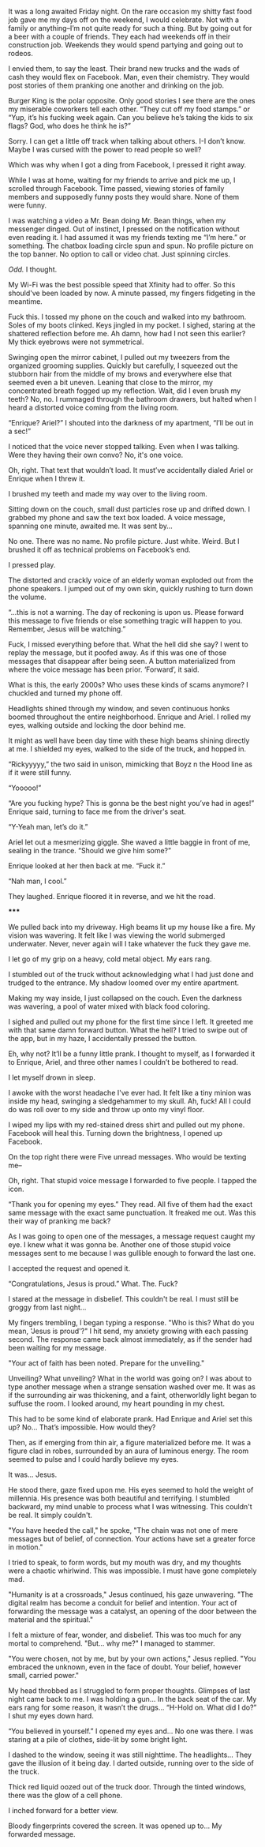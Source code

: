 It was a long awaited Friday night. On the rare occasion my shitty fast food job gave me my days off on the weekend, I would celebrate. Not with a family or anything–I’m not quite ready for such a thing. But by going out for a beer with a couple of friends. They each had weekends off in their construction job. Weekends they would spend partying and going out to rodeos. 

I envied them, to say the least. Their brand new trucks and the wads of cash they would flex on Facebook. Man, even their chemistry. They would post stories of them pranking one another and drinking on the job.

Burger King is the polar opposite. Only good stories I see there are the ones my miserable coworkers tell each other. “They cut off my food stamps.” or “Yup, it’s his fucking week again. Can you believe he’s taking the kids to six flags? God, who does he think he is?”

Sorry. I can get a little off track when talking about others. I-I don’t know. Maybe I was cursed with the power to read people so well?

Which was why when I got a ding from Facebook, I pressed it right away.

While I was at home, waiting for my friends to arrive and pick me up, I scrolled through Facebook. Time passed, viewing stories of family members and supposedly funny posts they would share. None of them were funny.

I was watching a video a Mr. Bean doing Mr. Bean things, when my messenger dinged. Out of instinct, I pressed on the notification without even reading it. I had assumed it was my friends texting me “I’m here.” or something. The chatbox loading circle spun and spun. No profile picture on the top banner. No option to call or video chat. Just spinning circles.

*Odd.* I thought.

My Wi-Fi was the best possible speed that Xfinity had to offer. So this should've been loaded by now. A minute passed, my fingers fidgeting in the meantime. 

Fuck this. I tossed my phone on the couch and walked into my bathroom. Soles of my boots clinked. Keys jingled in my pocket. I sighed, staring at the shattered reflection before me. Ah damn, how had I not seen this earlier? My thick eyebrows were not symmetrical. 

Swinging open the mirror cabinet, I pulled out my tweezers from the organized grooming supplies. Quickly but carefully, I squeezed out the stubborn hair from the middle of my brows and everywhere else that seemed even a bit uneven. Leaning that close to the mirror, my concentrated breath fogged up my reflection. Wait, did I even brush my teeth? No, no. I rummaged through the bathroom drawers, but halted when I heard a distorted voice coming from the living room.

“Enrique? Ariel?” I shouted into the darkness of my apartment, “I’ll be out in a sec!”

I noticed that the voice never stopped talking. Even when I was talking. Were they having their own convo? No, it's one voice.

Oh, right. That text that wouldn’t load. It must’ve accidentally dialed Ariel or Enrique when I threw it.

I brushed my teeth and made my way over to the living room.

Sitting down on the couch, small dust particles rose up and drifted down. I grabbed my phone and saw the text box loaded. A voice message, spanning one minute, awaited me. It was sent by…

No one. There was no name. No profile picture. Just white. Weird. But I brushed it off as technical problems on Facebook’s end.

I pressed play.

The distorted and crackly voice of an elderly woman exploded out from the phone speakers. I jumped out of my own skin, quickly rushing to turn down the volume.

“...this is not a warning. The day of reckoning is upon us. Please forward this message to five friends or else something tragic will happen to you. Remember, Jesus will be watching.”

Fuck, I missed everything before that. What the hell did she say? I went to replay the message, but it poofed away. As if this was one of those messages that disappear after being seen. A button materialized from where the voice message has been prior. ‘Forward’, it said. 

What is this, the early 2000s? Who uses these kinds of scams anymore? I chuckled and turned my phone off.

Headlights shined through my window, and seven continuous honks boomed throughout the entire neighborhood. Enrique and Ariel. I rolled my eyes, walking outside and locking the door behind me.

It might as well have been day time with these high beams shining directly at me. I shielded my eyes, walked to the side of the truck, and hopped in.

“Rickyyyyy,” the two said in unison, mimicking that Boyz n the Hood line as if it were still funny. 

“Yooooo!”

“Are you fucking hype? This is gonna be the best night you’ve had in ages!” Enrique said, turning to face me from the driver's seat.

“Y-Yeah man, let’s do it.”

Ariel let out a mesmerizing giggle. She waved a little baggie in front of me, sealing in the trance. “Should we give him some?”

Enrique looked at her then back at me. “Fuck it.”

“Nah man, I cool.”

They laughed. Enrique floored it in reverse, and we hit the road.

**\*\*\***

We pulled back into my driveway. High beams lit up my house like a fire. My vision was wavering. It felt like I was viewing the world submerged underwater. Never, never again will I take whatever the fuck they gave me.

I let go of my grip on a heavy, cold metal object. My ears rang.

I stumbled out of the truck without acknowledging what I had just done and trudged to the entrance. My shadow loomed over my entire apartment.

Making my way inside, I just collapsed on the couch. Even the darkness was wavering, a pool of water mixed with black food coloring.

I sighed and pulled out my phone for the first time since I left. It greeted me with that same damn forward button. What the hell? I tried to swipe out of the app, but in my haze, I accidentally pressed the button.

Eh, why not? It’ll be a funny little prank. I thought to myself, as I forwarded it to Enrique, Ariel, and three other names I couldn’t be bothered to read.

I let myself drown in sleep.

I awoke with the worst headache I've ever had. It felt like a tiny minion was inside my head, swinging a sledgehammer to my skull. Ah, fuck! All I could do was roll over to my side and throw up onto my vinyl floor. 

I wiped my lips with my red-stained dress shirt and pulled out my phone. Facebook will heal this. Turning down the brightness, I opened up Facebook.

On the top right there were Five unread messages. Who would be texting me–

Oh, right. That stupid voice message I forwarded to five people. I tapped the icon.

“Thank you for opening my eyes.” They read. All five of them had the exact same message with the exact same punctuation. It freaked me out. Was this their way of pranking me back?

As I was going to open one of the messages, a message request caught my eye. I knew what it was gonna be. Another one of those stupid voice messages sent to me because I was gullible enough to forward the last one.

I accepted the request and opened it. 

“Congratulations, Jesus is proud.” What. The. Fuck?

I stared at the message in disbelief. This couldn't be real. I must still be groggy from last night…

My fingers trembling, I began typing a response. "Who is this? What do you mean, 'Jesus is proud'?" I hit send, my anxiety growing with each passing second. The response came back almost immediately, as if the sender had been waiting for my message.

"Your act of faith has been noted. Prepare for the unveiling."

Unveiling? What unveiling? What in the world was going on? I was about to type another message when a strange sensation washed over me. It was as if the surrounding air was thickening, and a faint, otherworldly light began to suffuse the room. I looked around, my heart pounding in my chest.

This had to be some kind of elaborate prank. Had Enrique and Ariel set this up? No… That’s impossible. How would they?

Then, as if emerging from thin air, a figure materialized before me. It was a figure clad in robes, surrounded by an aura of luminous energy. The room seemed to pulse and I could hardly believe my eyes.

It was... Jesus.

He stood there, gaze fixed upon me. His eyes seemed to hold the weight of millennia. His presence was both beautiful and terrifying. I stumbled backward, my mind unable to process what I was witnessing. This couldn't be real. It simply couldn't.

"You have heeded the call," he spoke, "The chain was not one of mere messages but of belief, of connection. Your actions have set a greater force in motion."

I tried to speak, to form words, but my mouth was dry, and my thoughts were a chaotic whirlwind. This was impossible. I must have gone completely mad.

"Humanity is at a crossroads," Jesus continued, his gaze unwavering. "The digital realm has become a conduit for belief and intention. Your act of forwarding the message was a catalyst, an opening of the door between the material and the spiritual."

I felt a mixture of fear, wonder, and disbelief. This was too much for any mortal to comprehend. "But... why me?" I managed to stammer.

"You were chosen, not by me, but by your own actions," Jesus replied. "You embraced the unknown, even in the face of doubt. Your belief, however small, carried power."

My head throbbed as I struggled to form proper thoughts. Glimpses of last night came back to me. I was holding a gun... In the back seat of the car. My ears rang for some reason, it wasn’t the drugs… “H-Hold on. What did I do?” I shut my eyes down hard. 

“You believed in yourself.” I opened my eyes and… No one was there. I was staring at a pile of clothes, side-lit by some bright light.

I dashed to the window, seeing it was still nighttime. The headlights… They gave the illusion of it being day. I darted outside, running over to the side of the truck.

Thick red liquid oozed out of the truck door. Through the tinted windows, there was the glow of a cell phone. 

I inched forward for a better view.

Bloody fingerprints covered the screen. It was opened up to… My forwarded message. 